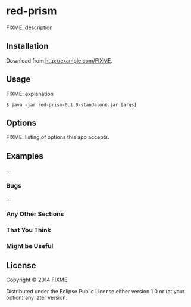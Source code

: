 # red-prism

FIXME: description

## Installation

Download from http://example.com/FIXME.

## Usage

FIXME: explanation

    $ java -jar red-prism-0.1.0-standalone.jar [args]

## Options

FIXME: listing of options this app accepts.

## Examples

...

### Bugs

...

### Any Other Sections
### That You Think
### Might be Useful

## License

Copyright © 2014 FIXME

Distributed under the Eclipse Public License either version 1.0 or (at
your option) any later version.
